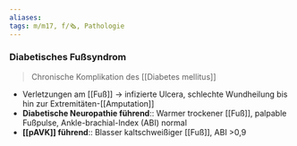 ```yaml
---
aliases: 
tags: m/m17, f/🗞️, Pathologie
---
```

### Diabetisches Fußsyndrom
> Chronische Komplikation des [[Diabetes mellitus]]
- Verletzungen am [[Fuß]] → infizierte Ulcera, schlechte Wundheilung bis hin zur Extremitäten-[[Amputation]]
- **Diabetische Neuropathie führend**:: Warmer trockener [[Fuß]], palpable Fußpulse, Ankle-brachial-Index (ABI) normal
- **[[pAVK]] führend**:: Blasser kaltschweißiger [[Fuß]], ABI >0,9